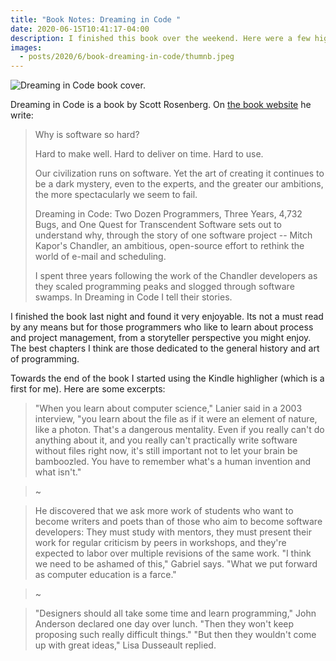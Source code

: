 ```yaml
---
title: "Book Notes: Dreaming in Code "
date: 2020-06-15T10:41:17-04:00
description: I finished this book over the weekend. Here were a few highlights.
images:
  - posts/2020/6/book-dreaming-in-code/thumnb.jpeg
---
```


<img src="thumnb.jpeg" alt="Dreaming in Code book cover." style="width:auto;">

Dreaming in Code is a book by Scott Rosenberg. On [the book website](http://www.dreamingincode.com/) he write:

> Why is software so hard?
>
> Hard to make well. Hard to deliver on time. Hard to use.
>
> Our civilization runs on software. Yet the art of creating it continues to be a dark mystery, even to the experts, and the greater our ambitions, the more spectacularly we seem to fail.
>
> Dreaming in Code: Two Dozen Programmers, Three Years, 4,732 Bugs, and One Quest for Transcendent Software sets out to understand why, through the story of one software project -- Mitch Kapor's Chandler, an ambitious, open-source effort to rethink the world of e-mail and scheduling.
>
> I spent three years following the work of the Chandler developers as they scaled programming peaks and slogged through software swamps. In Dreaming in Code I tell their stories.

I finished the book last night and found it very enjoyable. Its not a must read by any means but for those programmers who like to learn about process and project management, from a storyteller perspective you might enjoy. The best chapters I think are those dedicated to the general history and art of programming.

Towards the end of the book I started using the Kindle highligher (which is a first for me). Here are some excerpts:

> "When you learn about computer science," Lanier said in a 2003 interview, "you learn about the file as if it were an element of nature, like a photon. That's a dangerous mentality. Even if you really can't do anything about it, and you really can't practically write software without files right now, it's still important not to let your brain be bamboozled. You have to remember what's a human invention and what isn't."

> ~

> He discovered that we ask more work of students who want to become writers and poets than of those who aim to become software developers: They must study with mentors, they must present their work for regular criticism by peers in workshops, and they're expected to labor over multiple revisions of the same work. "I think we need to be ashamed of this," Gabriel says. "What we put forward as computer education is a farce."

> ~

> "Designers should all take some time and learn programming," John Anderson declared one day over lunch. "Then they won't keep proposing such really difficult things." "But then they wouldn't come up with great ideas," Lisa Dusseault replied.
